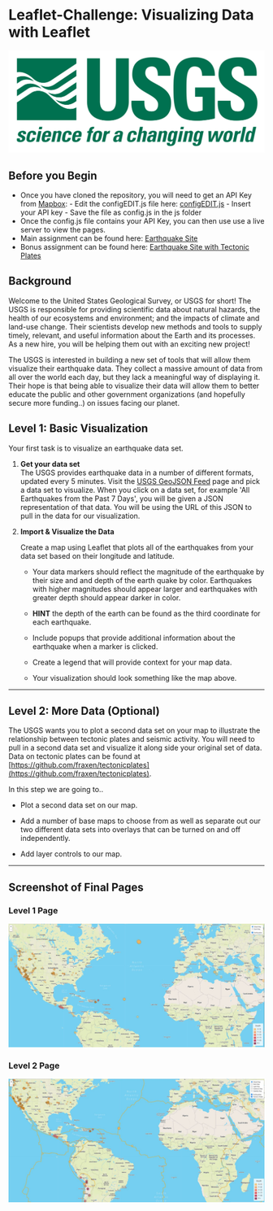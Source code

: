 # Leaflet-Challenge: Visualizing Data with Leaflet

![USGSLogo](static/images/logo.png)

## Before you Begin

- Once you have cloned the repository, you will need to get an API Key from [Mapbox](https://account.mapbox.com/): - Edit the configEDIT.js file here: [configEDIT.js](./leaflet-challenge/static/js/configEDIT.js) - Insert your API key - Save the file as config.js in the js folder
- Once the config.js file contains your API Key, you can then use use a live server to view the pages.
- Main assignment can be found here: [Earthquake Site](/index1.html)
- Bonus assignment can be found here: [Earthquake Site with Tectonic Plates](/index2.html)

## Background

Welcome to the United States Geological Survey, or USGS for short! The USGS is responsible for providing scientific data about natural hazards, the health of our ecosystems and environment; and the impacts of climate and land-use change. Their scientists develop new methods and tools to supply timely, relevant, and useful information about the Earth and its processes. As a new hire, you will be helping them out with an exciting new project!

The USGS is interested in building a new set of tools that will allow them visualize their earthquake data. They collect a massive amount of data from all over the world each day, but they lack a meaningful way of displaying it. Their hope is that being able to visualize their data will allow them to better educate the public and other government organizations (and hopefully secure more funding..) on issues facing our planet.

## Level 1: Basic Visualization

Your first task is to visualize an earthquake data set.

1.  **Get your data set**  
    The USGS provides earthquake data in a number of different formats, updated every 5 minutes. Visit the [USGS GeoJSON Feed](http://earthquake.usgs.gov/earthquakes/feed/v1.0/geojson.php) page and pick a data set to visualize. When you click on a data set, for example 'All Earthquakes from the Past 7 Days', you will be given a JSON representation of that data. You will be using the URL of this JSON to pull in the data for our visualization.
2.  **Import & Visualize the Data**

    Create a map using Leaflet that plots all of the earthquakes from your data set based on their longitude and latitude.

    - Your data markers should reflect the magnitude of the earthquake by their size and and depth of the earth quake by color. Earthquakes with higher magnitudes should appear larger and earthquakes with greater depth should appear darker in color.

    - **HINT** the depth of the earth can be found as the third coordinate for each earthquake.

    - Include popups that provide additional information about the earthquake when a marker is clicked.

    - Create a legend that will provide context for your map data.

    - Your visualization should look something like the map above.

<hr>

## Level 2: More Data (Optional)

The USGS wants you to plot a second data set on your map to illustrate the relationship between tectonic plates and seismic activity. You will need to pull in a second data set and visualize it along side your original set of data. Data on tectonic plates can be found at [https://github.com/fraxen/tectonicplates](https://github.com/fraxen/tectonicplates).

In this step we are going to..

- Plot a second data set on our map.

- Add a number of base maps to choose from as well as separate out our two different data sets into overlays that can be turned on and off independently.

- Add layer controls to our map.
<hr>

## Screenshot of Final Pages

### Level 1 Page

![Level 1 Page](static/images/level1.JPG)

<p />

### Level 2 Page

![Level 2 Page](static/images/level2.JPG)
